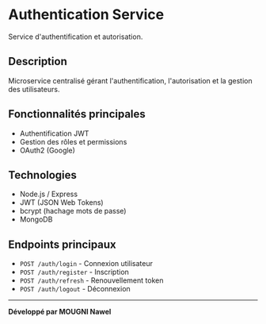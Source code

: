 # Authentication Service

Service d'authentification et autorisation.

## Description

Microservice centralisé gérant l'authentification, l'autorisation et la gestion des utilisateurs.

## Fonctionnalités principales

- Authentification JWT
- Gestion des rôles et permissions
- OAuth2 (Google)

## Technologies

- Node.js / Express
- JWT (JSON Web Tokens)
- bcrypt (hachage mots de passe)
- MongoDB

## Endpoints principaux

- `POST /auth/login` - Connexion utilisateur
- `POST /auth/register` - Inscription
- `POST /auth/refresh` - Renouvellement token
- `POST /auth/logout` - Déconnexion

---
**Développé par MOUGNI Nawel**
